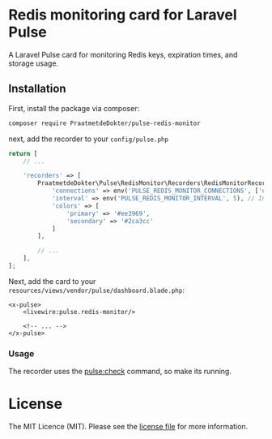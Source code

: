# Redis monitoring card for Laravel Pulse
A Laravel Pulse card for monitoring Redis keys, expiration times, and storage usage.

## Installation

First, install the package via composer:

```sh
composer require PraatmetdeDokter/pulse-redis-monitor
```

next, add the recorder to your `config/pulse.php`
```php
return [
    // ...

    'recorders' => [
        PraatmetdeDokter\Pulse\RedisMonitor\Recorders\RedisMonitorRecorder::class => [
            'connections' => env('PULSE_REDIS_MONITOR_CONNECTIONS', ['default']),
            'interval' => env('PULSE_REDIS_MONITOR_INTERVAL', 5), // Interval in minutes between monitoring events
            'colors' => [
                'primary' => '#ee3969',
                'secondary' => '#2ca3cc'
            ]
        ],

        // ...
    ],
];
```

Next, add the card to your `resources/views/vendor/pulse/dashboard.blade.php`:

```blade
<x-pulse>
    <livewire:pulse.redis-monitor/>

    <!-- ... -->
</x-pulse>
```

### Usage
The recorder uses the [pulse:check](https://laravel.com/docs/11.x/pulse#capturing-entries) command, so make its running.

# License
The MIT Licence (MIT). Please see the [license file](LICENSE) for more information.